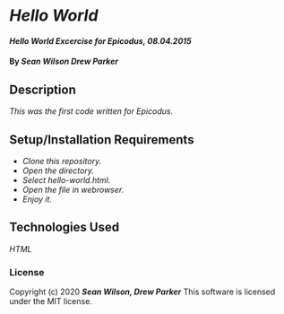 # _Hello World_

#### _Hello World Excercise for Epicodus, 08.04.2015_

#### By _**Sean Wilson Drew Parker**_

## Description

_This was the first code written for Epicodus._

## Setup/Installation Requirements

* _Clone this repository._
* _Open the directory._
* _Select hello-world.html._
* _Open the file in webrowser._
* _Enjoy it._


## Technologies Used

_HTML_ 

### License

Copyright (c) 2020 **_Sean Wilson, Drew Parker_**
This software is licensed under the MIT license.